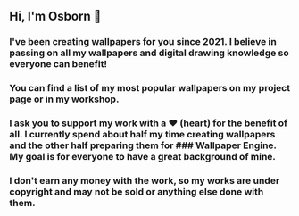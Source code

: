 ## Hi, I'm Osborn 👋

### I've been creating wallpapers for you since 2021. I believe in passing on all my wallpapers and digital drawing knowledge so everyone can benefit!

### You can find a list of my most popular wallpapers on my project page or in my workshop.

### I ask you to support my work with a ❤️ (heart) for the benefit of all. I currently spend about half my time creating wallpapers and the other half preparing them for ### Wallpaper Engine. My goal is for everyone to have a great background of mine.

### I don't earn any money with the work, so my works are under copyright and may not be sold or anything else done with them.

